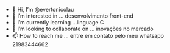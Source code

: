- 👋 Hi, I’m @evertonicolau
- 👀 I’m interested in ...  desenvolvimento  front-end    
- 🌱 I’m currently learning ...linguage C
- 💞️ I’m looking to collaborate on ... inovações no mercado
- 📫 How to reach me ...  entre em contato pelo meu whatsapp 21983444662

<!---
evertonicolau/evertonicolau is a ✨ special ✨ repository because its `README.md` (this file) appears on your GitHub profile.
You can click the Preview link to take a look at your changes.
--->
